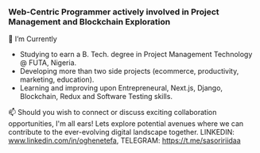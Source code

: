 ### Web-Centric Programmer actively involved in Project Management and Blockchain Exploration

🔭 I’m Currently
- Studying to earn a B. Tech. degree in Project Management Technology @ FUTA, Nigeria.
- Developing more than two side projects (ecommerce, productivity, marketing, education).
- Learning and improving upon Entrepreneural, Next.js, Django, Blockchain, Redux and Software Testing skills.

📫 Should you wish to connect or discuss exciting collaboration opportunities, I'm all ears! Lets explore potential avenues where we can contribute to the ever-evolving digital landscape together. LINKEDIN: www.linkedin.com/in/oghenetefa, TELEGRAM: https://t.me/sasoririidaa

<!-- 🎭 Fun facts
-->

